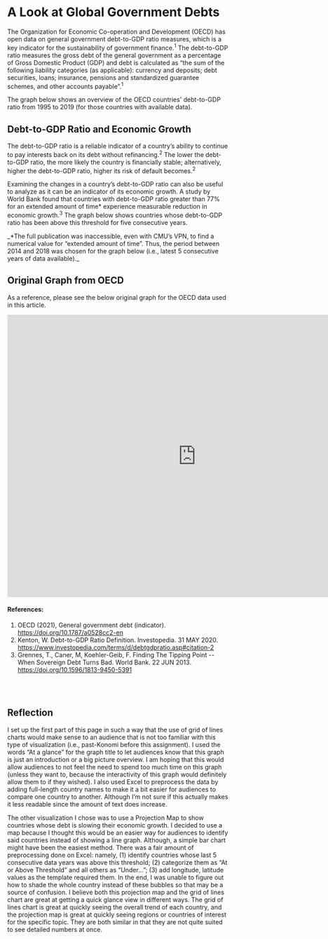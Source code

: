 # A Look at Global Government Debts
The Organization for Economic Co-operation and Development (OECD) has open data on general government debt-to-GDP ratio measures, which is a key indicator for the sustainability of government finance.<sup>1</sup> The debt-to-GDP ratio measures the gross debt of the general government as a percentage of Gross Domestic Product (GDP) and debt is calculated as “the sum of the following liability categories (as applicable): currency and deposits; debt securities, loans; insurance, pensions and standardized guarantee schemes, and other accounts payable”.<sup>1</sup>

The graph below shows an overview of the OECD countries' debt-to-GDP ratio from 1995 to 2019 (for those countries with available data).

<div class="flourish-embed flourish-chart" data-src="visualisation/5284012"><script src="https://public.flourish.studio/resources/embed.js"></script></div>


## Debt-to-GDP Ratio and Economic Growth
The debt-to-GDP ratio is a reliable indicator of a country’s ability to continue to pay interests back on its debt without refinancing.<sup>2</sup> The lower the debt-to-GDP ratio, the more likely the country is financially stable; alternatively, higher the debt-to-GDP ratio, higher its risk of default becomes.<sup>2</sup> 

Examining the changes in a country’s debt-to-GDP ratio can also be useful to analyze as it can be an indicator of its economic growth. A study by World Bank found that countries with debt-to-GDP ratio greater than 77% for an extended amount of time* experience measurable reduction in economic growth.<sup>3</sup> The graph below shows countries whose debt-to-GDP ratio has been above this threshold for five consecutive years.

\_*The full publication was inaccessible, even with CMU’s VPN, to find a numerical value for “extended amount of time”. Thus, the period between 2014 and 2018 was chosen for the graph below (i.e., latest 5 consecutive years of data available)._

<div class="flourish-embed flourish-map" data-src="visualisation/5291240"><script src="https://public.flourish.studio/resources/embed.js"></script></div>


## Original Graph from OECD
As a reference, please see the below original graph for the OECD data used in this article. 
<iframe src="https://data.oecd.org/chart/6gJP" width="860" height="645" style="border: 0" mozallowfullscreen="true" webkitallowfullscreen="true" allowfullscreen="true"><a href="https://data.oecd.org/chart/6gJP" target="_blank">OECD Chart: General government debt, Total, % of GDP, Annual, 2018</a></iframe>


#### References:
1. OECD (2021), General government debt (indicator). https://doi.org/10.1787/a0528cc2-en
2. Kenton, W. Debt-to-GDP Ratio Definition. Investopedia. 31 MAY 2020. https://www.investopedia.com/terms/d/debtgdpratio.asp#citation-2
3. Grennes, T., Caner, M, Koehler-Geib, F. Finding The Tipping Point -- When Sovereign Debt Turns Bad. World Bank. 22 JUN 2013. https://doi.org/10.1596/1813-9450-5391

<br><br>
## Reflection
I set up the first part of this page in such a way that the use of grid of lines charts would make sense to an audience that is not too familiar with this type of visualization (i.e., past-Konomi before this assignment). I used the words “At a glance” for the graph title to let audiences know that this graph is just an introduction or a big picture overview. I am hoping that this would allow audiences to not feel the need to spend too much time on this graph (unless they want to, because the interactivity of this graph would definitely allow them to if they wished). I also used Excel to preprocess the data by adding full-length country names to make it a bit easier for audiences to compare one country to another. Although I’m not sure if this actually makes it less readable since the amount of text does increase. 

The other visualization I chose was to use a Projection Map to show countries whose debt is slowing their economic growth. I decided to use a map because I thought this would be an easier way for audiences to identify said countries instead of showing a line graph. Although, a simple bar chart might have been the easiest method. There was a fair amount of preprocessing done on Excel: namely, (1) identify countries whose last 5 consecutive data years was above this threshold; (2) categorize them as “At or Above Threshold” and all others as “Under…”; (3) add longitude, latitude values as the template required them. In the end, I was unable to figure out how to shade the whole country instead of these bubbles so that may be a source of confusion. I believe both this projection map and the grid of lines chart are great at getting a quick glance view in different ways. The grid of lines chart is great at quickly seeing the overall trend of each country, and the projection map is great at quickly seeing regions or countries of interest for the specific topic. They are both similar in that they are not quite suited to see detailed numbers at once. 
<br><br><br><br><br><br>
